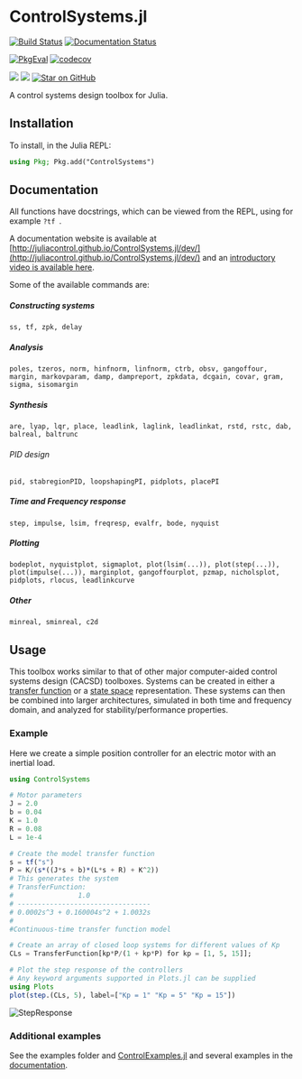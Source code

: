 # ControlSystems.jl

[![Build Status](https://github.com/JuliaControl/ControlSystems.jl/workflows/CI/badge.svg)](https://github.com/JuliaControl/ControlSystems.jl/actions?query=workflow%3ACI)
[![Documentation Status](https://github.com/JuliaControl/ControlSystems.jl/workflows/Docs/badge.svg)](https://github.com/JuliaControl/ControlSystems.jl/actions?query=workflow%3ADocs)

[![PkgEval](https://juliaci.github.io/NanosoldierReports/pkgeval_badges/C/ControlSystems.svg)](https://juliaci.github.io/NanosoldierReports/pkgeval_badges/report.html)
[![codecov](https://codecov.io/gh/JuliaControl/ControlSystems.jl/branch/master/graph/badge.svg)](https://codecov.io/gh/JuliaControl/ControlSystems.jl)

[![](https://img.shields.io/badge/docs-stable-blue.svg)](https://juliacontrol.github.io/ControlSystems.jl/stable)
[![](https://img.shields.io/badge/docs-latest-blue.svg)](https://juliacontrol.github.io/ControlSystems.jl/dev)
[![Star on GitHub](https://img.shields.io/github/stars/JuliaControl/ControlSystems.jl.svg?style=social)](https://github.com/JuliaControl/ControlSystems.jl/stargazers)

A control systems design toolbox for Julia.

## Installation

To install, in the Julia REPL:

```julia
using Pkg; Pkg.add("ControlSystems")
```
## Documentation

All functions have docstrings, which can be viewed from the REPL, using for example `?tf `.

A documentation website is available at [http://juliacontrol.github.io/ControlSystems.jl/dev/](http://juliacontrol.github.io/ControlSystems.jl/dev/) and an [introductory video is available here](https://www.youtube.com/watch?v=Fdz2Fsm1aTY&ab_channel=jolin%E2%80%A4io).

Some of the available commands are:
##### Constructing systems
`ss, tf, zpk, delay`
##### Analysis
`poles, tzeros, norm, hinfnorm, linfnorm, ctrb, obsv, gangoffour, margin, markovparam, damp, dampreport, zpkdata, dcgain, covar, gram, sigma, sisomargin`
##### Synthesis
`are, lyap, lqr, place, leadlink, laglink, leadlinkat, rstd, rstc, dab, balreal, baltrunc`
###### PID design
`pid, stabregionPID, loopshapingPI, pidplots, placePI`
##### Time and Frequency response
`step, impulse, lsim, freqresp, evalfr, bode, nyquist`
##### Plotting
`bodeplot, nyquistplot, sigmaplot, plot(lsim(...)), plot(step(...)), plot(impulse(...)), marginplot, gangoffourplot, pzmap, nicholsplot, pidplots, rlocus, leadlinkcurve`
##### Other
`minreal, sminreal, c2d`
## Usage

This toolbox works similar to that of other major computer-aided control
systems design (CACSD) toolboxes. Systems can be created in either a [transfer
function](http://en.wikipedia.org/wiki/Transfer_function) or a [state
space](http://en.wikipedia.org/wiki/State-space_representation) representation.
These systems can then be combined into larger architectures, simulated in both
time and frequency domain, and analyzed for stability/performance properties.

### Example

Here we create a simple position controller for an electric motor with an
inertial load.

```julia
using ControlSystems

# Motor parameters
J = 2.0
b = 0.04
K = 1.0
R = 0.08
L = 1e-4

# Create the model transfer function
s = tf("s")
P = K/(s*((J*s + b)*(L*s + R) + K^2))
# This generates the system
# TransferFunction:
#                1.0
# ---------------------------------
# 0.0002s^3 + 0.160004s^2 + 1.0032s
#
#Continuous-time transfer function model

# Create an array of closed loop systems for different values of Kp
CLs = TransferFunction[kp*P/(1 + kp*P) for kp = [1, 5, 15]];

# Plot the step response of the controllers
# Any keyword arguments supported in Plots.jl can be supplied
using Plots
plot(step.(CLs, 5), label=["Kp = 1" "Kp = 5" "Kp = 15"])
```

![StepResponse](/example/step_response.png)

### Additional examples
See the examples folder and [ControlExamples.jl](https://github.com/JuliaControl/ControlExamples.jl/) and several examples in the [documentation](http://juliacontrol.github.io/ControlSystems.jl/dev/).
